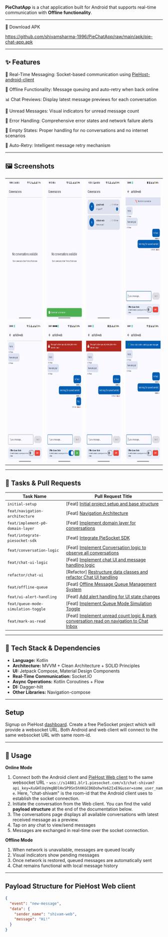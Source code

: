 **PieChatApp** is a chat application built for Android that supports real-time communication with **Offline functionality**. 

---

📱 Download APK

https://github.com/shivamsharma-1996/PieChatApp/raw/main/apk/pie-chat-app.apk

---
## ✨ Features

💬 Real-Time Messaging: Socket-based communication using [PieHost-android-client](https://piehost.com/docs/3.0/android-websocket)

🔄 Offline Functionality: Message queuing and auto-retry when back online

📊 Chat Previews: Display latest message previews for each conversation

🔔 Unread Messages: Visual indicators for unread message count

🚫 Error Handling: Comprehensive error states and network failure alerts

📵 Empty States: Proper handling for no conversations and no internet scenarios

🔄 Auto-Retry: Intelligent message retry mechanism

---

## 🖼️ Screenshots

<div align="center">
  <table>
    <tr>
      <td><img src="screenshots/empty-conversations-ui.jpeg" width="200" height="450" alt="" /></td>
      <td><img src="screenshots/socket-connection-cofirmation.jpeg" width="200" height="450" alt="" /></td>
      <td><img src="screenshots/unread-messages.jpeg" width="200" height="450" alt="" /></td>
      <td><img src="screenshots/no-internet-indicator.jpeg" width="200" height="450" alt="" /></td>
    </tr>
    <tr>
      <td><img src="screenshots/chat-Inbox.jpeg" width="200" height="450" alt="" /></td>
      <td><img src="screenshots/simulated-message-queuing-using-toggle.jpeg" width="200" height="450" alt="" /></td>
       <td><img src="screenshots/offline-message-queuing-when-no-internet.jpeg" width="200" height="450" alt="" /></td>
      <td><img src="screenshots/device-back-online-indicator.jpeg" width="200" height="450" alt="" /></td>
    </tr>
  </table>
</div>

---

## 📌 Tasks & Pull Requests

| Task Name                              | Pull Request Title                                                                 |
|----------------------------------------|-------------------------------------------------------------------------------------|
| `initial-setup`                        | [Feat] [Initial project setup and base structure](https://github.com/shivamsharma-1996/PieChatApp/pull/1) |
| `feat/navigation-architecture`         | [Feat] [Navigation Architecture](https://github.com/shivamsharma-1996/PieChatApp/pull/2) |
| `feat/implement-p0-domain-layer`       | [Feat] [Implement domain layer for conversations](https://github.com/shivamsharma-1996/PieChatApp/pull/3) |
| `feat/integrate-piesocket-sdk`         | [Feat] [Integrate PieSocket SDK](https://github.com/shivamsharma-1996/PieChatApp/pull/4) |
| `feat/conversation-logic`             | [Feat] [Implement Conversation logic to observe all conversations](https://github.com/shivamsharma-1996/PieChatApp/pull/5) |
| `feat/chat-ui-logic`                   | [Feat] [Implement chat UI and message handling logic](https://github.com/shivamsharma-1996/PieChatApp/pull/6) |
| `refactor/chat-ui`                     | [Refactor] [Restructure data classes and refactor Chat UI handling](https://github.com/shivamsharma-1996/PieChatApp/pull/7) |
| `feat/offline-queue`                   | [Feat] [Offline Message Queue Management System](https://github.com/shivamsharma-1996/PieChatApp/pull/8) |
| `feat/ui-alert-handling`               | [Feat] [Add alert handling for UI state changes](https://github.com/shivamsharma-1996/PieChatApp/pull/9) |
| `feat/queue-mode-simulation-toggle`    | [Feat] [Implement Queue Mode Simulation Toggle](https://github.com/shivamsharma-1996/PieChatApp/pull/10) |
| `feat/mark-as-read`                    | [Feat] [Implement unread count logic & mark conversation read on navigation to Chat Inbox](https://github.com/shivamsharma-1996/PieChatApp/pull/11) |


---

## 🔧 Tech Stack & Dependencies

- **Language:** Kotlin
- **Architecture:** MVVM + Clean Architecture + SOLID Principles
- **UI:** Jetpack Compose, Material Design Components
- **Real-Time Communication:** Socket.IO
- **Async Operations:** Kotlin Coroutines + Flow
- **DI:** Dagger-hilt
- **Other Libraries:** Navigation-compose
---


## Setup

 Signup on PieHost [dashboard](https://piehost.com/). Create a free PieSocket project which will provide a websocket URL. Both Android and web client will connect to the same websocket URL with same room-id. 

 ---
## 📱 Usage
**Online Mode**
1. Connect both the Android client and [PieHost Web client](https://piehost.com/websocket-tester) to the same websocket URL - `wss://s14881.blr1.piesocket.com/v3/chat-shivam?api_key=XuGHlUqVmqBDlHxSP9Sn5hXKGCD6DohwYe62IxE9&user=some_user_name`. Here, "chat-shivam" is the room-id that the Android client uses to establish the socket connection.
2. Initiate the conversation from the Web client. You can find the valid **payload structure** at the end of the documentation below.
3. The conversations page displays all available conversations with latest received message as a preview.
4. Tap on any chat to view/send messages
5. Messages are exchanged in real-time over the socket connection.

**Offline Mode**
1. When network is unavailable, messages are queued locally
2. Visual indicators show pending messages
3. Once network is restored, queued messages are automatically sent
4. Chat remains functional with local message history
---

## Payload Structure for PieHost Web client
```json
{
  "event": "new-message",
  "data": {
    "sender_name": "shivam-web",
    "message": "Hi!"
  }
}
